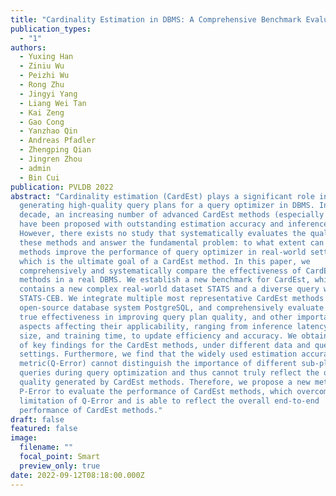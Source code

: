 ```yaml
---
title: "Cardinality Estimation in DBMS: A Comprehensive Benchmark Evaluation"
publication_types:
  - "1"
authors:
  - Yuxing Han
  - Ziniu Wu
  - Peizhi Wu
  - Rong Zhu
  - Jingyi Yang
  - Liang Wei Tan
  - Kai Zeng
  - Gao Cong
  - Yanzhao Qin
  - Andreas Pfadler
  - Zhengping Qian
  - Jingren Zhou
  - admin
  - Bin Cui
publication: PVLDB 2022
abstract: "Cardinality estimation (CardEst) plays a significant role in
  generating high-quality query plans for a query optimizer in DBMS. In the last
  decade, an increasing number of advanced CardEst methods (especially ML-based)
  have been proposed with outstanding estimation accuracy and inference latency.
  However, there exists no study that systematically evaluates the quality of
  these methods and answer the fundamental problem: to what extent can these
  methods improve the performance of query optimizer in real-world settings,
  which is the ultimate goal of a CardEst method. In this paper, we
  comprehensively and systematically compare the effectiveness of CardEst
  methods in a real DBMS. We establish a new benchmark for CardEst, which
  contains a new complex real-world dataset STATS and a diverse query workload
  STATS-CEB. We integrate multiple most representative CardEst methods into an
  open-source database system PostgreSQL, and comprehensively evaluate their
  true effectiveness in improving query plan quality, and other important
  aspects affecting their applicability, ranging from inference latency, model
  size, and training time, to update efficiency and accuracy. We obtain a number
  of key findings for the CardEst methods, under different data and query
  settings. Furthermore, we find that the widely used estimation accuracy
  metric(Q-Error) cannot distinguish the importance of different sub-plan
  queries during query optimization and thus cannot truly reflect the query plan
  quality generated by CardEst methods. Therefore, we propose a new metric
  P-Error to evaluate the performance of CardEst methods, which overcomes the
  limitation of Q-Error and is able to reflect the overall end-to-end
  performance of CardEst methods."
draft: false
featured: false
image:
  filename: ""
  focal_point: Smart
  preview_only: true
date: 2022-09-12T08:18:00.000Z
---
```

